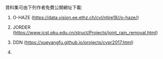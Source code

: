 資料集可由下列作者免費公開網址下載:

1. O-HAZE (https://data.vision.ee.ethz.ch/cvl/ntire18//o-haze/)

2. JORDER (https://www.icst.pku.edu.cn/struct/Projects/joint_rain_removal.html)

3. DDN (https://xueyangfu.github.io/projects/cvpr2017.html) 

4. 